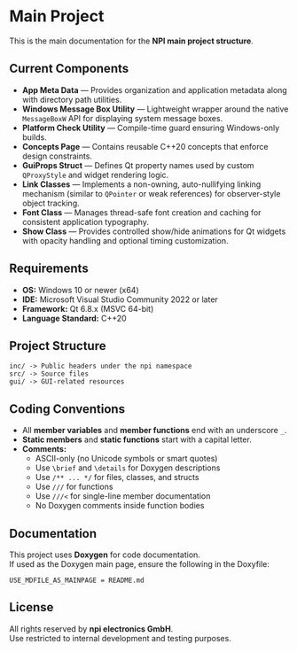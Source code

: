 # Main Project

This is the main documentation for the **NPI main project structure**.

## Current Components

- **App Meta Data** — Provides organization and application metadata along with directory path utilities.
- **Windows Message Box Utility** — Lightweight wrapper around the native `MessageBoxW` API for displaying system message boxes.
- **Platform Check Utility** — Compile-time guard ensuring Windows-only builds.
- **Concepts Page** — Contains reusable C++20 concepts that enforce design constraints.
- **GuiProps Struct** — Defines Qt property names used by custom `QProxyStyle` and widget rendering logic.
- **Link Classes** — Implements a non-owning, auto-nullifying linking mechanism (similar to `QPointer` or weak references) for observer-style object tracking.
- **Font Class** — Manages thread-safe font creation and caching for consistent application typography.
- **Show Class** — Provides controlled show/hide animations for Qt widgets with opacity handling and optional timing customization.

## Requirements

- **OS:** Windows 10 or newer (x64)
- **IDE:** Microsoft Visual Studio Community 2022 or later
- **Framework:** Qt 6.8.x (MSVC 64-bit)
- **Language Standard:** C++20

## Project Structure
```
inc/ -> Public headers under the npi namespace
src/ -> Source files
gui/ -> GUI-related resources
```

## Coding Conventions

- All **member variables** and **member functions** end with an underscore `_`.
- **Static members** and **static functions** start with a capital letter.
- **Comments:**
  - ASCII-only (no Unicode symbols or smart quotes)
  - Use `\brief` and `\details` for Doxygen descriptions
  - Use `/** ... */` for files, classes, and structs
  - Use `///` for functions
  - Use `///<` for single-line member documentation
  - No Doxygen comments inside function bodies

## Documentation

This project uses **Doxygen** for code documentation.  
If used as the Doxygen main page, ensure the following in the Doxyfile:
```
USE_MDFILE_AS_MAINPAGE = README.md
```

## License

All rights reserved by **npi electronics GmbH**.  
Use restricted to internal development and testing purposes.